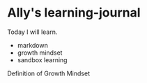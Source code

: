 # Ally's learning-journal

Today I will learn.
- markdown
- growth mindset
- sandbox learning

Definition of Growth Mindset

